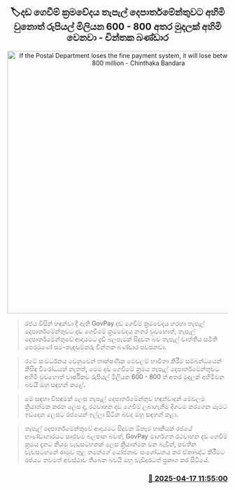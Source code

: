 <p align='center'><b><h2 align='center' title='If the Postal Department loses the fine payment system, it will lose between Rs. 600-800 million - Chinthaka Bandara'>🏷දඩ ගෙවීම් ක්‍රමවේදය තැපැල් දෙපාර්තමේන්තුවට අහිමි වුනොත් රුපියල් මිලියන 600 - 800 අතර මුදලක් අහිමි වෙනවා - චින්තක බණ්ඩාර</h2></b></p>
<p align='center'><img src='https://helakuru.sgp1.cdn.digitaloceanspaces.com/esana/images/lib/chinthaka-bandara-gov.jpg' width='600' alt='If the Postal Department loses the fine payment system, it will lose between Rs. 600-800 million - Chinthaka Bandara'></p>

> රජය විසින් හඳුන්වා දී ඇති GovPay දඩ ගෙවීම් ක්‍රමවේදය හරහා තැපැල් දෙපාර්තමේන්තුවට දඩ ගෙවීමේ ක්‍රමවේදය නතර වුවහොත්, තැපැල් දෙපාර්තමේන්තුවේ ආදායමට දැඩි බලපෑමක් සිදුවන බව තැපැල් වෘත්තීය සමිති පෙරමුණේ සම-කැඳවුම්කරු චින්තක බණ්ඩාර පවසනවා.

> රටේ සංවර්ධනය වෙනුවෙන් තාක්ෂණික මෙවලම් භාවිතා කිරීම සම්බන්ධයෙන් කිසිඳු විරෝධයක් නැතත්, මෙම දඩ ගෙවීමේ ක්‍රමය තැපැල් දෙපාර්තමේන්තුවට අහිමි වුවහොත් වාර්ෂිකව රුපියල් මිලියන 600 - 800 ත් අතර මුදලක් අහිමිවන බවයි ඔහු සඳහන් කළේ.

> ‍මේ සඳහා විසඳුමක් ලෙස තැපැල් දෙපාර්තමේන්තුව හඳුන්වාදුන් මෙවලම ක්‍රියාත්මක කරන ලෙස ද, රථවාහන දඩ ගෙවීම් ලබාගැනීම දිගටම කරගෙන යෑමට ඉඩදෙන ලෙසට රජයෙන් ඉල්ලා සිටින බවද ඔහු සඳහන් කළා.

> තැපැල් දෙපාර්තමේන්තුවේ ආදායමට සිදුවන ඕනෑම හානියක් රජයේ භාණ්ඩාගාරයට සෘජුවම බලපාන බවත්, GovPay මාර්ගගත රථවාහන දඩ ගෙවීම් ක්‍රමය දැනට නියමු වැඩසටහනක් ලෙස ක්‍රියාත්මක වන බැවින්, පවතින වැඩසටහනේ රාමුව තුළ තමන්ගේ යෝජනාව සංශෝධනය කර ඒකාබද්ධ කිරීමට රජයට තවමත් අවස්ථාව තිබෙන බවයි ඔහු වැඩිදුරටත් ප්‍රකාශ කර සිටියේ.



<h3 align='right'><a href='https://www.helakuru.lk/esana/p/109281/'>📅 2025-04-17 11:55:00</a></h3>

